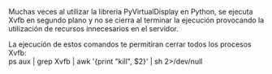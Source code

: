 Muchas veces al utilizar la libreria PyVirtualDisplay en Python, se ejecuta Xvfb en segundo plano y no se cierra al 
terminar la ejecución provocando la utilización de recursos innecesarios en el servidor.

La ejecución de estos comandos te permitiran cerrar todos los procesos Xvfb:   
ps aux | grep Xvfb | awk '{print "kill", $2}' | sh  2>/dev/null

